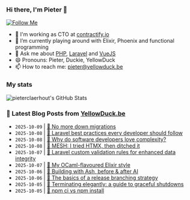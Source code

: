 ### Hi there, I'm Pieter 👋  
[![Follow Me](https://img.shields.io/github/followers/pieterclaerhout?label=Follow&style=social)](https://github.com/pieterclaerhout)

- 🏢 I'm working as CTO at [contractify.io](https://contractify.io)
- 🌱 I’m currently playing around with Elixir, Phoenix and functional programming
- 💬 Ask me about [PHP](https://php.net), [Laravel](http://laravel.com) and [VueJS](https://vuejs.org)
- 😄 Pronouns: Pieter, Duckie, YellowDuck
- 📫 How to reach me: pieter@yellowduck.be

### My stats

![pieterclaerhout's GitHub Stats](https://github-readme-stats.vercel.app/api?username=pieterclaerhout&show_icons=true&count_private=true&line_height=40)

### 📩 Latest Blog Posts from [YellowDuck.be](https://www.yellowduck.be/)
<!-- BLOG-POST-LIST:START -->
- `2025-10-09` | [🔗 No more down migrations](https://www.yellowduck.be/posts/no-more-down-migrations)  
- `2025-10-08` | [🐥 Laravel best practices every developer should follow](https://www.yellowduck.be/posts/laravel-best-practices-every-developer-should-follow)  
- `2025-10-08` | [🔗 Why do software developers love complexity?](https://www.yellowduck.be/posts/why-do-software-developers-love-complexity)  
- `2025-10-08` | [🔗 MESH: I tried HTMX, then ditched it](https://www.yellowduck.be/posts/mesh-i-tried-htmx-then-ditched-it)  
- `2025-10-07` | [🔗 Laravel custom validation rules for enhanced data integrity](https://www.yellowduck.be/posts/laravel-custom-validation-rules-for-enhanced-data-integrity)  
- `2025-10-07` | [🔗 My OCaml-flavoured Elixir style](https://www.yellowduck.be/posts/my-ocaml-flavoured-elixir-style)  
- `2025-10-06` | [🔗 Building with Ash, before &amp; after AI](https://www.yellowduck.be/posts/building-with-ash-before-after-ai)  
- `2025-10-06` | [🔗 The basics of a release branching strategy](https://www.yellowduck.be/posts/the-basics-of-a-release-branching-strategy)  
- `2025-10-05` | [🔗 Terminating elegantly: a guide to graceful shutdowns](https://www.yellowduck.be/posts/terminating-elegantly-a-guide-to-graceful-shutdowns)  
- `2025-10-05` | [🔗 npm ci vs npm install](https://www.yellowduck.be/posts/npm-ci-vs-npm-install)  

<!-- BLOG-POST-LIST:END -->
